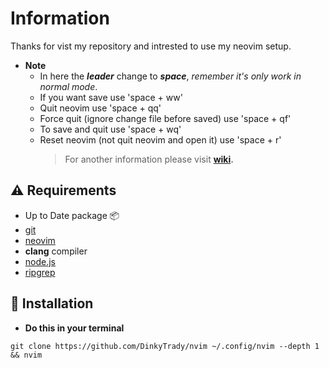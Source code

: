 # Information

Thanks for vist my repository and intrested to use my neovim setup.

- **Note**
  - In here the **_leader_** change to **_space_**, _remember it's only work in normal mode_.
  - If you want save use 'space + ww'
  - Quit neovim use 'space + qq'
  - Force quit (ignore change file before saved) use 'space + qf'
  - To save and quit use 'space + wq'
  - Reset neovim (not quit neovim and open it) use 'space + r'
    > For another information please visit **[wiki](https://github.com/DinkyTrady/nvim/wiki).**

## ⚠️ Requirements

- Up to Date package 📦
- [git](https://github.com/git-guides/install-git)
- [neovim](https://github.com/neovim/neovim/wiki/Installing-Neovim)
- **clang** compiler
- [node.js](https://github.com/nodejs/node)
- [ripgrep](https://github.com/BurntSushi/ripgrep)

## 🚀 Installation

- **Do this in your terminal**

```git
git clone https://github.com/DinkyTrady/nvim ~/.config/nvim --depth 1 && nvim
```
